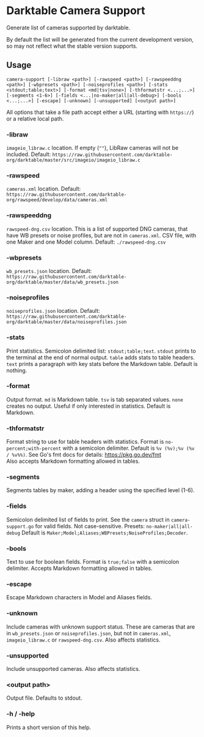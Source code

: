# Darktable Camera Support

Generate list of cameras supported by darktable.

By default the list will be generated from the current development version, so may not reflect what the stable version supports.

## Usage

`camera-support [-libraw <path>] [-rawspeed <path>] [-rawspeeddng <path>] [-wbpresets <path>] [-noiseprofiles <path>] [-stats <stdout;table;text>] [-format <md|tsv|none>] [-thformatstr <...;...>] [-segments <1-6>] [-fields <...|no-maker|all|all-debug>] [-bools <...;...>] [-escape] [-unknown] [-unsupported] [<output path>]`

All options that take a file path accept either a URL (starting with `https://`) or a relative local path.

### -libraw

`imageio_libraw.c` location. If empty (`""`), LibRaw cameras will not be included.
Default: `https://raw.githubusercontent.com/darktable-org/darktable/master/src/imageio/imageio_libraw.c`

### -rawspeed

`cameras.xml` location.
Default: `https://raw.githubusercontent.com/darktable-org/rawspeed/develop/data/cameras.xml`

### -rawspeeddng

`rawspeed-dng.csv` location.
This is a list of supported DNG cameras, that have WB presets or noise profiles, but are not in `cameras.xml`. CSV file, with one Maker and one Model column.
Default: `./rawspeed-dng.csv`

### -wbpresets

`wb_presets.json` location.
Default: `https://raw.githubusercontent.com/darktable-org/darktable/master/data/wb_presets.json`

### -noiseprofiles

`noiseprofiles.json` location.
Default: `https://raw.githubusercontent.com/darktable-org/darktable/master/data/noiseprofiles.json`

### -stats

Print statistics. Semicolon delimited list: `stdout;table;text`.
`stdout` prints to the terminal at the end of normal output.
`table` adds stats to table headers.
`text` prints a paragraph with key stats before the Markdown table.
Default is nothing.

### -format

Output format.
`md` is Markdown table.
`tsv` is tab separated values.
`none` creates no output. Useful if only interested in statistics.
Default is Markdown.

### -thformatstr

Format string to use for table headers with statistics. Format is `no-percent;with-percent` with a semicolon delimiter. Default is `%v (%v);%v (%v / %v%%)`.
See Go's fmt docs for details: https://pkg.go.dev/fmt  
Also accepts Markdown formatting allowed in tables.

### -segments

Segments tables by maker, adding a header using the specified level (1-6).

### -fields

Semicolon delimited list of fields to print.
See the `camera` struct in `camera-support.go` for valid fields. Not case-sensitive.
Presets: `no-maker|all|all-debug`
Default is `Maker;Model;Aliases;WBPresets;NoiseProfiles;Decoder`.

### -bools

Text to use for boolean fields. Format is `true;false` with a semicolon delimiter. Accepts Markdown formatting allowed in tables.

### -escape

Escape Markdown characters in Model and Aliases fields.

### -unknown

Include cameras with unknown support status. These are cameras that are in `wb_presets.json` or `noiseprofiles.json`, but not in `cameras.xml`, `imageio_libraw.c` or `rawspeed-dng.csv`. Also affects statistics.

### -unsupported

Include unsupported cameras. Also affects statistics.

### \<output path\>

Output file. Defaults to stdout.

### -h / -help

Prints a short version of this help.
